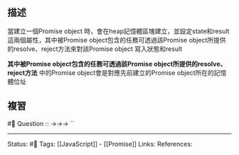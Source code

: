 ## 描述

當建立一個Promise object 時，會在heap記憶體區塊建立，並設定state和result這兩個屬性，其中被Promise object包含的任務可透過該Promise object所提供的resolve、reject方法來對該Promise object 寫入狀態和result

**其中被Promise object包含的任務可透過該Promise object所提供的resolve、reject方法** 中的Promise object會是對應先前建立的Promise object所在的記憶體位址

## 複習
#🧠 Question :: ->->-> ``

---
Status: #🌱 
Tags:
[[JavaScript]] - [[Promise]]
Links:
References: